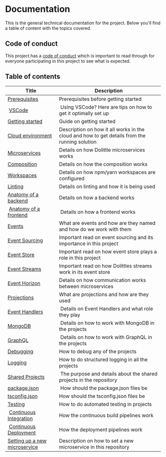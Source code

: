 # Documentation

This is the general technical documentation for the project. Below you'll find a table of content with the topics covered.

## Code of conduct

This project has a [code of conduct](../CODE_OF_CONDUCT.md) which is important to read through
for everyone participating in this project to see what is expected.

## Table of contents

| Title | Description |
| ----- | ----------- |
| [Prerequisites](./prerequisites.md) | Prerequisites before getting started |
| [VSCode](./vscode.md) | Using VSCode? Here are tips on how to get it optimally set up |
| [Getting started](./getting-started.md) | Guide on getting started |
| [Cloud environment](./cloud-environment.md) | Description on how it all works in the cloud and how to get details from the running solution |
| [Microservices](./microservices.md) | Details on how Dolittle microservices works |
| [Composition](./composition.md) | Details on how the composition works |
| [Workspaces](./workspaces.md) | Details on how npm/yarn workspaces are configured |
| [Linting](./linting.md) | Details on linting and how it is being used |
| [Anatomy of a backend](./anatomy-of-a-backend.md) | Details on how a backend works |
| [Anatomy of a frontend](./anatomy-of-a-frontend.md) | Details on how a frontend works |
| [Events](./events.md) | What are events and how are they named and how do we work with them |
| [Event Sourcing](./event-sourcing.md) | Important read on event sourcing and its importance in this project |
| [Event Store](./event-store.md) | Important read on how event store plays a role in this project |
| [Event Streams](./streams.md) | Important read on how Dolittles streams work in its event store |
| [Event Horizon](./event-horizon.md) | Details on how communication works between microservices |
| [Projections](./projections.md) | What are projections and how are they used |
| [Event Handlers](./event-handlers.md) | Details on Event Handlers and what role they play |
| [MongoDB](./mongodb.md) | Details on how to work with MongoDB in the projects |
| [GraphQL](./graphql.md) | Details on how to work with GraphQL in the projects |
| [Debugging](./debugging.md) | How to debug any of the projects |
| [Logging](./logging.md) | How to do structured logging in all the projects |
| [Shared Projects](./shared-projects.md) | The purpose and details about the shared projects in the repository |
| [package.json](./package-json.md) | How should the package.json files be |
| [tsconfig.json](./tsconfig-json.md) | How should the tsconfig.json files be |
| [Testing](./testing.md) | How to do automated testing in projects |
| [Continuous Integration](./continuous-integration.md) | How the continuous build pipelines work |
| [Continuous Deployment](./continuous-deployment.md) | How the deployment pipelines work |
| [Setting up a new microservice](./setting-up-a-new-microservice.md) | Description on how to set a new microservice in this repository |
